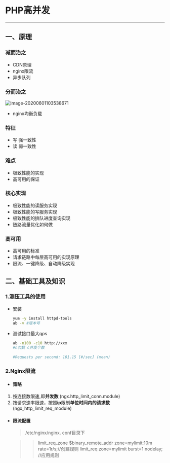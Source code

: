 # PHP高并发

---



##  一、原理

### 减而治之

   - CDN原理
   - nginx限流
   - 异步队列

### 分而治之

![image-20200601103538671](https://i.loli.net/2020/06/01/sqO8gMTW5kxD9jI.png)

   - nginx均衡负载

### 特征

- 写 强一致性
- 读 弱一致性

### 难点

- 极致性能的实现
- 高可用的保证

### 核心实现

- 极致性能的读服务实现
- 极致性能的写服务实现
- 极致性能的排队进度查询实现
- 链路流量优化如何做

### 高可用

- 高可用的标准
- 请求链路中每层高可用的实现原理
- 限流、一键降级、自动降级实现





## 二、基础工具及知识

### 1.测压工具的使用

- 安装

   ```bash
   yum -y install httpd-tools
   ab -v #版本号
   ```

- 测试接口最大qps

  ```bash
  ab -n100 -c10 http://xxx 
  #n次数 c并发个数
  	
  #Requests per second: 101.15 [#/sec] (mean)
  ```

### 2.Nginx限流

- #### 策略

1. 按连接数限速,即**并发数**	(ngx.http_limit_conn.module)
2. 按请求速率限速，按照**ip**限制**单位时间内的请求数**	(ngx_http_limit_req_module)

- #### 限流配置

  >  /etc/nginx/nginx. conf目录下	

	> > limit_req_zone $binary_remote_addr zone=mylimit:10m rate=1r/s;//创建规则
	> >  limit_req zone=mylimit burst=1 nodelay; //应用规则









